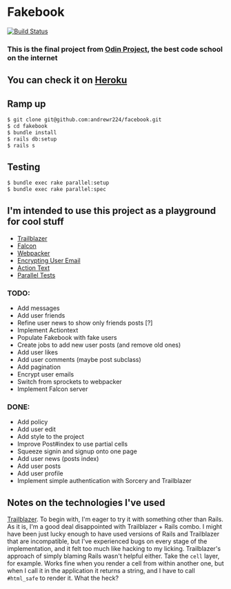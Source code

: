 # Fakebook

[![Build Status](https://semaphoreci.com/api/v1/andrewr224/fakebook/branches/master/badge.svg)](https://semaphoreci.com/andrewr224/fakebook)

### This is the final project from [Odin Project](https://www.theodinproject.com), the best code school on the internet

## You can check it on [Heroku](https://shielded-shelf-45678.herokuapp.com/)

## Ramp up
```sh
$ git clone git@github.com:andrewr224/facebook.git
$ cd fakebook
$ bundle install
$ rails db:setup
$ rails s
```

## Testing
```sh
$ bundle exec rake parallel:setup
$ bundle exec rake parallel:spec
```

## I'm intended to use this project as a playground for cool stuff
* [Trailblazer](http://trailblazer.to/)
* [Falcon](https://github.com/socketry/falcon)
* [Webpacker](https://github.com/rails/webpacker)
* [Encrypting User Email](https://ankane.org/securing-user-emails-in-rails/)
* [Action Text](https://github.com/rails/actiontext)
* [Parallel Tests](https://github.com/grosser/parallel_tests)

### TODO:
* Add messages
* Add user friends
* Refine user news to show only friends posts [?]
* Implement Actiontext
* Populate Fakebook with fake users
* Create jobs to add new user posts (and remove old ones)
* Add user likes
* Add user comments (maybe post subclass)
* Add pagination
* Encrypt user emails
* Switch from sprockets to webpacker
* Implement Falcon server

### DONE:
* Add policy
* Add user edit
* Add style to the project
* Improve Post#index to use partial cells
* Squeeze signin and signup onto one page
* Add user news (posts index)
* Add user posts
* Add user profile
* Implement simple authentication with Sorcery and Trailblazer

## Notes on the technologies I've used
[Trailblazer](http://trailblazer.to/). To begin with, I'm eager to try it with something other than Rails.
As it is, I'm a good deal disappointed with Trailblazer + Rails combo. I might have been just lucky enough to have used versions of Rails and Trailblazer that are incompatible, but I've experienced bugs on every stage of the implementation, and it felt too much like hacking to my licking. Trailblazer's approach of simply blaming Rails wasn't helpful either.
Take the `cell` layer, for example. Works fine when you render a cell from within another one, but when I call it in the application it returns a string, and I have to call `#html_safe` to render it. What the heck?
